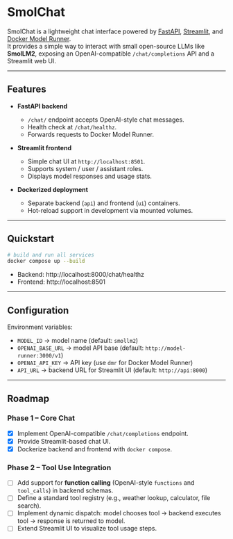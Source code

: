# SmolChat

SmolChat is a lightweight chat interface powered by [FastAPI](https://fastapi.tiangolo.com/), [Streamlit](https://streamlit.io/), and [Docker Model Runner](https://github.com/docker-model-runner).  
It provides a simple way to interact with small open-source LLMs like **SmolLM2**, exposing an OpenAI-compatible `/chat/completions` API and a Streamlit web UI.

---

## Features
- **FastAPI backend**  
  - `/chat/` endpoint accepts OpenAI-style chat messages.  
  - Health check at `/chat/healthz`.  
  - Forwards requests to Docker Model Runner.

- **Streamlit frontend**  
  - Simple chat UI at `http://localhost:8501`.  
  - Supports system / user / assistant roles.  
  - Displays model responses and usage stats.

- **Dockerized deployment**  
  - Separate backend (`api`) and frontend (`ui`) containers.  
  - Hot-reload support in development via mounted volumes.

---

## Quickstart

```bash
# build and run all services
docker compose up --build
```

- Backend: http://localhost:8000/chat/healthz  
- Frontend: http://localhost:8501  

---

## Configuration

Environment variables:
- `MODEL_ID` → model name (default: `smollm2`)  
- `OPENAI_BASE_URL` → model API base (default: `http://model-runner:3000/v1`)  
- `OPENAI_API_KEY` → API key (use `dmr` for Docker Model Runner)  
- `API_URL` → backend URL for Streamlit UI (default: `http://api:8000`)  

---

## Roadmap

### Phase 1 – Core Chat  
- [x] Implement OpenAI-compatible `/chat/completions` endpoint.  
- [x] Provide Streamlit-based chat UI.  
- [x] Dockerize backend and frontend with `docker compose`.

### Phase 2 – Tool Use Integration  
- [ ] Add support for **function calling** (OpenAI-style `functions` and `tool_calls`) in backend schemas.  
- [ ] Define a standard tool registry (e.g., weather lookup, calculator, file search).  
- [ ] Implement dynamic dispatch: model chooses tool → backend executes tool → response is returned to model.  
- [ ] Extend Streamlit UI to visualize tool usage steps.
